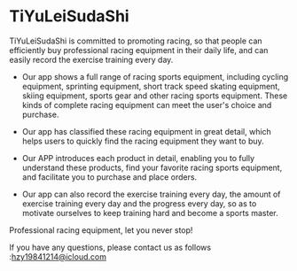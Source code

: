 # TiYuLeiSudaShi

TiYuLeiSudaShi is committed to promoting racing, so that people can efficiently buy professional racing equipment in their daily life, and can easily record the exercise training every day.

- Our app shows a full range of racing sports equipment, including cycling equipment, sprinting equipment, short track speed skating equipment, skiing equipment, sports gear and other racing sports equipment. These kinds of complete racing equipment can meet the user's choice and purchase.

- Our app has classified these racing equipment in great detail, which helps users to quickly find the racing equipment they want to buy.

- Our APP introduces each product in detail, enabling you to fully understand these products, find your favorite racing sports equipment, and facilitate you to purchase and place orders.

- Our app can also record the exercise training every day, the amount of exercise training every day and the progress every day, so as to motivate ourselves to keep training hard and become a sports master.

Professional racing equipment, let you never stop!

If you have any questions, please contact us as follows :hzy19841214@icloud.com
